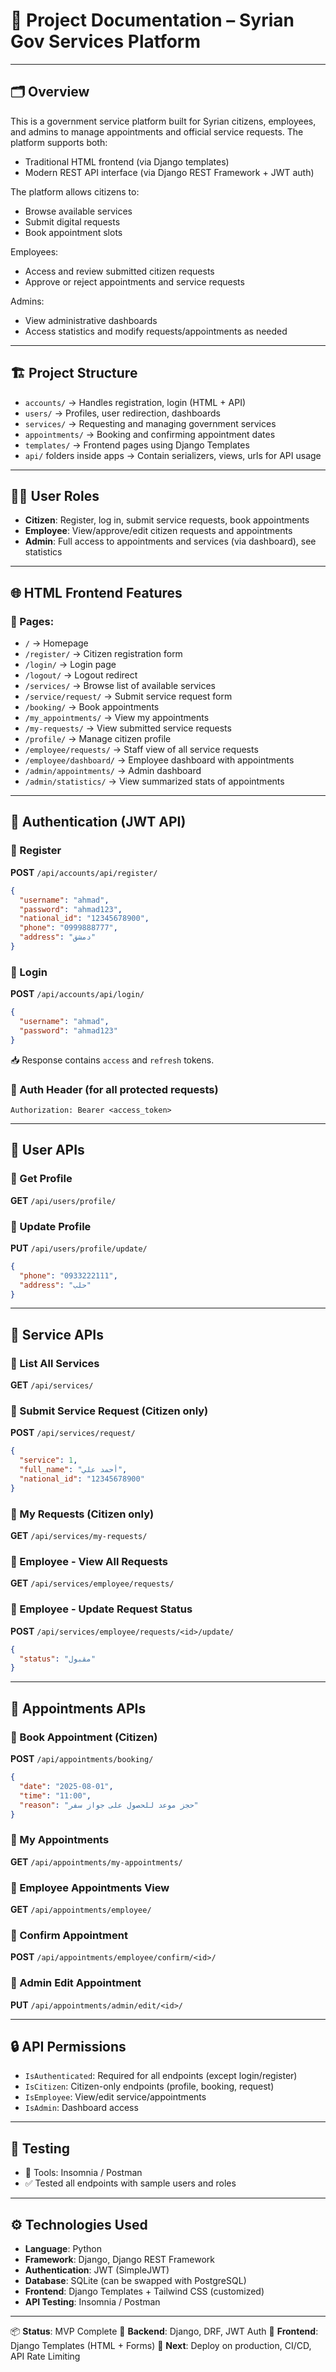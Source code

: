 # 📘 Project Documentation – Syrian Gov Services Platform

---

## 🗂️ Overview

This is a government service platform built for Syrian citizens, employees, and admins to manage appointments and official service requests. The platform supports both:
- Traditional HTML frontend (via Django templates)
- Modern REST API interface (via Django REST Framework + JWT auth)

The platform allows citizens to:
- Browse available services
- Submit digital requests
- Book appointment slots

Employees:
- Access and review submitted citizen requests
- Approve or reject appointments and service requests

Admins:
- View administrative dashboards
- Access statistics and modify requests/appointments as needed

---

## 🏗️ Project Structure

- `accounts/` → Handles registration, login (HTML + API)
- `users/` → Profiles, user redirection, dashboards
- `services/` → Requesting and managing government services
- `appointments/` → Booking and confirming appointment dates
- `templates/` → Frontend pages using Django Templates
- `api/` folders inside apps → Contain serializers, views, urls for API usage

---

## 🧑‍💻 User Roles
- **Citizen**: Register, log in, submit service requests, book appointments
- **Employee**: View/approve/edit citizen requests and appointments
- **Admin**: Full access to appointments and services (via dashboard), see statistics

---

## 🌐 HTML Frontend Features

### 🔸 Pages:
- `/` → Homepage
- `/register/` → Citizen registration form
- `/login/` → Login page
- `/logout/` → Logout redirect
- `/services/` → Browse list of available services
- `/service/request/` → Submit service request form
- `/booking/` → Book appointments
- `/my_appointments/` → View my appointments
- `/my-requests/` → View submitted service requests
- `/profile/` → Manage citizen profile
- `/employee/requests/` → Staff view of all service requests
- `/employee/dashboard/` → Employee dashboard with appointments
- `/admin/appointments/` → Admin dashboard
- `/admin/statistics/` → View summarized stats of appointments

---

## 🔐 Authentication (JWT API)

### 🔸 Register
**POST** `/api/accounts/api/register/`
```json
{
  "username": "ahmad",
  "password": "ahmad123",
  "national_id": "12345678900",
  "phone": "0999888777",
  "address": "دمشق"
}
```

### 🔸 Login
**POST** `/api/accounts/api/login/`
```json
{
  "username": "ahmad",
  "password": "ahmad123"
}
```
📥 Response contains `access` and `refresh` tokens.

### 🔸 Auth Header (for all protected requests)
```
Authorization: Bearer <access_token>
```

---

## 👤 User APIs

### 🔹 Get Profile
**GET** `/api/users/profile/`

### 🔹 Update Profile
**PUT** `/api/users/profile/update/`
```json
{
  "phone": "0933222111",
  "address": "حلب"
}
```

---

## 🧾 Service APIs

### 🔹 List All Services
**GET** `/api/services/`

### 🔹 Submit Service Request (Citizen only)
**POST** `/api/services/request/`
```json
{
  "service": 1,
  "full_name": "أحمد علي",
  "national_id": "12345678900"
}
```

### 🔹 My Requests (Citizen only)
**GET** `/api/services/my-requests/`

### 🔹 Employee - View All Requests
**GET** `/api/services/employee/requests/`

### 🔹 Employee - Update Request Status
**POST** `/api/services/employee/requests/<id>/update/`
```json
{
  "status": "مقبول"
}
```

---

## 📅 Appointments APIs

### 🔹 Book Appointment (Citizen)
**POST** `/api/appointments/booking/`
```json
{
  "date": "2025-08-01",
  "time": "11:00",
  "reason": "حجز موعد للحصول على جواز سفر"
}
```

### 🔹 My Appointments
**GET** `/api/appointments/my-appointments/`

### 🔹 Employee Appointments View
**GET** `/api/appointments/employee/`

### 🔹 Confirm Appointment
**POST** `/api/appointments/employee/confirm/<id>/`

### 🔹 Admin Edit Appointment
**PUT** `/api/appointments/admin/edit/<id>/`

---

## 🔒 API Permissions
- `IsAuthenticated`: Required for all endpoints (except login/register)
- `IsCitizen`: Citizen-only endpoints (profile, booking, request)
- `IsEmployee`: View/edit service/appointments
- `IsAdmin`: Dashboard access

---

## 🧪 Testing
- 🧰 Tools: Insomnia / Postman
- ✅ Tested all endpoints with sample users and roles

---

## ⚙️ Technologies Used

- **Language**: Python
- **Framework**: Django, Django REST Framework
- **Authentication**: JWT (SimpleJWT)
- **Database**: SQLite (can be swapped with PostgreSQL)
- **Frontend**: Django Templates + Tailwind CSS (customized)
- **API Testing**: Insomnia / Postman

---

📦 **Status**: MVP Complete
🔧 **Backend**: Django, DRF, JWT Auth
🎨 **Frontend**: Django Templates (HTML + Forms)
🚀 **Next**: Deploy on production, CI/CD, API Rate Limiting
